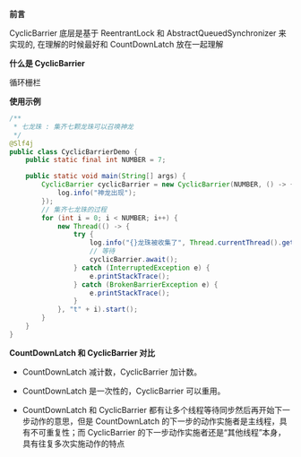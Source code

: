 **前言**

CyclicBarrier 底层是基于 ReentrantLock 和 AbstractQueuedSynchronizer 来实现的, 在理解的时候最好和 CountDownLatch 放在一起理解

**什么是 CyclicBarrier**

循环栅栏

**使用示例**

```java
/**
 * 七龙珠 : 集齐七颗龙珠可以召唤神龙
 */
@Slf4j
public class CyclicBarrierDemo {
    public static final int NUMBER = 7;

    public static void main(String[] args) {
        CyclicBarrier cyclicBarrier = new CyclicBarrier(NUMBER, () -> {
            log.info("神龙出现");
        });
        // 集齐七龙珠的过程
        for (int i = 0; i < NUMBER; i++) {
            new Thread(() -> {
                try {
                    log.info("{}龙珠被收集了", Thread.currentThread().getName());
                    // 等待
                    cyclicBarrier.await();
                } catch (InterruptedException e) {
                    e.printStackTrace();
                } catch (BrokenBarrierException e) {
                    e.printStackTrace();
                }
            }, "t" + i).start();
        }
    }
}
```

**CountDownLatch 和 CyclicBarrier 对比**

- CountDownLatch 减计数，CyclicBarrier 加计数。

- CountDownLatch 是一次性的，CyclicBarrier 可以重用。
- CountDownLatch 和 CyclicBarrier 都有让多个线程等待同步然后再开始下一步动作的意思，但是 CountDownLatch 的下一步的动作实施者是主线程，具有不可重复性；而 CyclicBarrier 的下一步动作实施者还是“其他线程”本身，具有往复多次实施动作的特点
